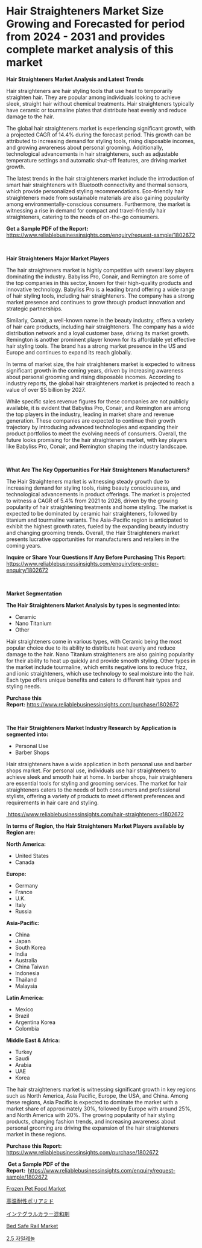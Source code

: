 <p><h1>Hair Straighteners Market Size Growing and Forecasted for period from 2024 - 2031 and provides complete market analysis of this market</h1></p><p><strong>Hair Straighteners Market Analysis and Latest Trends</strong></p>
<p><p>Hair straighteners are hair styling tools that use heat to temporarily straighten hair. They are popular among individuals looking to achieve sleek, straight hair without chemical treatments. Hair straighteners typically have ceramic or tourmaline plates that distribute heat evenly and reduce damage to the hair.</p><p>The global hair straighteners market is experiencing significant growth, with a projected CAGR of 14.4% during the forecast period. This growth can be attributed to increasing demand for styling tools, rising disposable incomes, and growing awareness about personal grooming. Additionally, technological advancements in hair straighteners, such as adjustable temperature settings and automatic shut-off features, are driving market growth.</p><p>The latest trends in the hair straighteners market include the introduction of smart hair straighteners with Bluetooth connectivity and thermal sensors, which provide personalized styling recommendations. Eco-friendly hair straighteners made from sustainable materials are also gaining popularity among environmentally-conscious consumers. Furthermore, the market is witnessing a rise in demand for compact and travel-friendly hair straighteners, catering to the needs of on-the-go consumers.</p></p>
<p><strong>Get a Sample PDF of the Report:&nbsp;</strong> <a href="https://www.reliablebusinessinsights.com/enquiry/request-sample/1802672">https://www.reliablebusinessinsights.com/enquiry/request-sample/1802672</a></p>
<p>&nbsp;</p>
<p><strong>Hair Straighteners Major Market Players</strong></p>
<p><p>The hair straighteners market is highly competitive with several key players dominating the industry. Babyliss Pro, Conair, and Remington are some of the top companies in this sector, known for their high-quality products and innovative technology. Babyliss Pro is a leading brand offering a wide range of hair styling tools, including hair straighteners. The company has a strong market presence and continues to grow through product innovation and strategic partnerships.</p><p>Similarly, Conair, a well-known name in the beauty industry, offers a variety of hair care products, including hair straighteners. The company has a wide distribution network and a loyal customer base, driving its market growth. Remington is another prominent player known for its affordable yet effective hair styling tools. The brand has a strong market presence in the US and Europe and continues to expand its reach globally.</p><p>In terms of market size, the hair straighteners market is expected to witness significant growth in the coming years, driven by increasing awareness about personal grooming and rising disposable incomes. According to industry reports, the global hair straighteners market is projected to reach a value of over $5 billion by 2027.</p><p>While specific sales revenue figures for these companies are not publicly available, it is evident that Babyliss Pro, Conair, and Remington are among the top players in the industry, leading in market share and revenue generation. These companies are expected to continue their growth trajectory by introducing advanced technologies and expanding their product portfolios to meet the evolving needs of consumers. Overall, the future looks promising for the hair straighteners market, with key players like Babyliss Pro, Conair, and Remington shaping the industry landscape.</p></p>
<p>&nbsp;</p>
<p><strong>What Are The Key Opportunities For Hair Straighteners Manufacturers?</strong></p>
<p><p>The Hair Straighteners market is witnessing steady growth due to increasing demand for styling tools, rising beauty consciousness, and technological advancements in product offerings. The market is projected to witness a CAGR of 5.4% from 2021 to 2026, driven by the growing popularity of hair straightening treatments and home styling. The market is expected to be dominated by ceramic hair straighteners, followed by titanium and tourmaline variants. The Asia-Pacific region is anticipated to exhibit the highest growth rates, fueled by the expanding beauty industry and changing grooming trends. Overall, the Hair Straighteners market presents lucrative opportunities for manufacturers and retailers in the coming years.</p></p>
<p><strong>Inquire or Share Your Questions If Any Before Purchasing This Report:</strong> <a href="https://www.reliablebusinessinsights.com/enquiry/pre-order-enquiry/1802672">https://www.reliablebusinessinsights.com/enquiry/pre-order-enquiry/1802672</a></p>
<p>&nbsp;</p>
<p><strong>Market Segmentation</strong></p>
<p><strong>The Hair Straighteners Market Analysis by types is segmented into:</strong></p>
<p><ul><li>Ceramic</li><li>Nano Titanium</li><li>Other</li></ul></p>
<p><p>Hair straighteners come in various types, with Ceramic being the most popular choice due to its ability to distribute heat evenly and reduce damage to the hair. Nano Titanium straighteners are also gaining popularity for their ability to heat up quickly and provide smooth styling. Other types in the market include tourmaline, which emits negative ions to reduce frizz, and ionic straighteners, which use technology to seal moisture into the hair. Each type offers unique benefits and caters to different hair types and styling needs.</p></p>
<p><strong>Purchase this Report:&nbsp;</strong><a href="https://www.reliablebusinessinsights.com/purchase/1802672">https://www.reliablebusinessinsights.com/purchase/1802672</a></p>
<p>&nbsp;</p>
<p><strong>The Hair Straighteners Market Industry Research by Application is segmented into:</strong></p>
<p><ul><li>Personal Use</li><li>Barber Shops</li></ul></p>
<p><p>Hair straighteners have a wide application in both personal use and barber shops market. For personal use, individuals use hair straighteners to achieve sleek and smooth hair at home. In barber shops, hair straighteners are essential tools for styling and grooming services. The market for hair straighteners caters to the needs of both consumers and professional stylists, offering a variety of products to meet different preferences and requirements in hair care and styling.</p></p>
<p><a href="https://www.reliablebusinessinsights.com/hair-straighteners-r1802672">&nbsp;https://www.reliablebusinessinsights.com/hair-straighteners-r1802672</a></p>
<p><strong>In terms of Region, the Hair Straighteners Market Players available by Region are:</strong></p>
<p>
    <p> <strong> North America: </strong>
        <ul>
            <li>United States</li>
            <li>Canada</li>
        </ul>
        </p> 
    <p> <strong> Europe: </strong>
        <ul>
            <li>Germany</li>
            <li>France</li>
            <li>U.K.</li>
            <li>Italy</li>
            <li>Russia</li>
        </ul>
        </p> 
    <p> <strong> Asia-Pacific: </strong>
        <ul>
            <li>China</li>
            <li>Japan</li>
            <li>South Korea</li>
            <li>India</li>
            <li>Australia</li>
            <li>China Taiwan</li>
            <li>Indonesia</li>
            <li>Thailand</li>
            <li>Malaysia</li>
        </ul>
        </p> 
    <p> <strong> Latin America: </strong>
        <ul>
            <li>Mexico</li>
            <li>Brazil</li>
            <li>Argentina Korea</li>
            <li>Colombia</li>
        </ul>
        </p> 
    <p> <strong> Middle East & Africa: </strong>
        <ul>
            <li>Turkey</li>
            <li>Saudi</li>
            <li>Arabia</li>
            <li>UAE</li>
            <li>Korea</li>
        </ul>
    </p>
    </p>
<p><p>The hair straighteners market is witnessing significant growth in key regions such as North America, Asia Pacific, Europe, the USA, and China. Among these regions, Asia Pacific is expected to dominate the market with a market share of approximately 30%, followed by Europe with around 25%, and North America with 20%. The growing popularity of hair styling products, changing fashion trends, and increasing awareness about personal grooming are driving the expansion of the hair straighteners market in these regions.</p></p>
<p><strong>Purchase this Report: </strong><a href="https://www.reliablebusinessinsights.com/purchase/1802672">https://www.reliablebusinessinsights.com/purchase/1802672</a></p>
<p>&nbsp;<strong>Get a Sample PDF of the Report:&nbsp;&nbsp;</strong><a href="https://www.reliablebusinessinsights.com/enquiry/request-sample/1802672">https://www.reliablebusinessinsights.com/enquiry/request-sample/1802672</a></p>
<p><strong></strong></p>
<p><p><a href="https://github.com/juniordelafrance/Market-Research-Report-List-3/blob/main/frozen-pet-food-market.md">Frozen Pet Food Market</a></p><p><a href="https://github.com/avbqbctihcbe2/Market-Research-Report-List-2/blob/main/1852158141686.md">高温耐性ポリアミド</a></p><p><a href="https://github.com/luffiazaza/Market-Research-Report-List-2/blob/main/9716665141687.md">インテグラルカラー混和剤</a></p><p><a href="https://github.com/jaidynmorantestelletmjzya/Market-Research-Report-List-3/blob/main/bed-safe-rail-market.md">Bed Safe Rail Market</a></p><p><a href="https://github.com/JackieFauhey9089475/Market-Research-Report-List-2/blob/main/6753297149527.md">2,5 자일레놀</a></p></p>